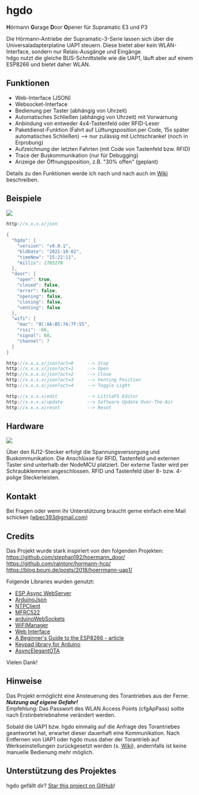 # hgdo
**H**örmann **G**arage **D**oor **O**pener für Supramatic E3 und P3

Die Hörmann-Antriebe der Supramatic-3-Serie lassen sich über die Universaladapterplatine UAP1 steuern. Diese bietet aber kein WLAN-Interface, sondern nur Relais-Ausgänge und Eingänge.  
hdgo nutzt die gleiche BUS-Schnittstelle wie die UAP1, läuft aber auf einem ESP8266 und bietet daher WLAN.  
  
## Funktionen
- Web-Interface (JSON)
- Websocket-Interface
- Bedienung per Taster (abhängig von Uhrzeit)
- Automatisches Schließen (abhängig von Uhrzeit) mit Vorwarnung
- Anbindung von entweder 4x4-Tastenfeld oder RFID-Leser
- Paketdienst-Funktion (Fahrt auf Lüftungsposition per Code, 15s später automatisches Schließen) --> nur zulässig mit Lichtschranke! (noch in Erprobung)
- Aufzeichnung der letzten Fahrten (mit Code von Tastenfeld bzw. RFID)
- Trace der Buskommunikation (nur für Debugging)
- Anzeige der Öffnungsposition, z.B. "30% offen" (geplant)

Details zu den Funktionen werde ich nach und nach auch im [Wiki](https://github.com/steff393/hgdo/wiki) beschreiben.
  
## Beispiele
<img src="https://i.ibb.co/7WxjjMV/Web-Interface.png">  

```c++
http://x.x.x.x/json
  
{
  "hgdo": {
    "version": "v0.0.1",
    "bldDate": "2021-10-02",
    "timeNow": "15:22:11",
    "millis": 2705270
  },
  "door": {
    "open": true,
    "closed": false,
    "error": false,
    "opening": false,
    "closing": false,
    "venting": false
  },
  "wifi": {
    "mac": "8C:AA:B5:7A:7F:55",
    "rssi": -66,
    "signal": 68,
    "channel": 7
  }
}

http://x.x.x.x/json?act=0     --> Stop
http://x.x.x.x/json?act=1     --> Open
http://x.x.x.x/json?act=2     --> Close
http://x.x.x.x/json?act=3     --> Venting Position
http://x.x.x.x/json?act=4     --> Toggle Light

http://x.x.x.x/edit           --> LittleFS Editor
http://x.x.x.x/update         --> Software Update Over-The-Air
http://x.x.x.x/reset          --> Reset
```
  
## Hardware
<img src="https://i.ibb.co/xCXz35Q/PCB-Schema.png">  
  
Über den RJ12-Stecker erfolgt die Spannungsversorgung und Buskommunikation. Die Anschlüsse für RFID, Tastenfeld und externen Taster sind unterhalb der NodeMCU platziert. Der externe Taster wird per Schraubklemmen angeschlossen. RFID und Tastenfeld über 8- bzw. 4-polige Steckerleisten.

## Kontakt
Bei Fragen oder wenn ihr Unterstützung braucht gerne einfach eine Mail schicken (wbec393@gmail.com)     
  
## Credits
Das Projekt wurde stark inspiriert von den folgenden Projekten:  
https://github.com/stephan192/hoermann_door/  
https://github.com/raintonr/hormann-hcp/  
https://blog.bouni.de/posts/2018/hoerrmann-uap1/  
  
Folgende Libraries wurden genutzt:
- [ESP Async WebServer](https://github.com/me-no-dev/ESPAsyncWebServer)
- [ArduinoJson](https://github.com/bblanchon/ArduinoJson)
- [NTPClient](https://github.com/arduino-libraries/NTPClient)
- [MFRC522](https://github.com/miguelbalboa/MFRC522)
- [arduinoWebSockets](https://github.com/Links2004/arduinoWebSockets)
- [WiFiManager](https://github.com/tzapu/WiFiManager)
- [Web Interface](https://RandomNerdTutorials.com)
- [A Beginner's Guide to the ESP8266 - article](https://github.com/tttapa/ESP8266)
- [Keypad library for Arduino](https://github.com/chris--a/Keypad)
- [AsyncElegantOTA](https://github.com/ayushsharma82/AsyncElegantOTA)

Vielen Dank!  

## Hinweise
Das Projekt ermöglicht eine Ansteuerung des Torantriebes aus der Ferne: ***Nutzung auf eigene Gefahr!***  
Empfehlung: Das Passwort des WLAN Access Points (cfgApPass) sollte nach Erstinbetriebnahme verändert werden.  
  
Sobald die UAP1 bzw. hgdo einmalig auf die Anfrage des Torantriebes geantwortet hat, erwartet dieser dauerhaft eine Kommunikation. Nach Entfernen von UAP1 oder hgdo muss daher der Torantrieb auf Werkseinstellungen zurückgesetzt werden (s. [Wiki](https://github.com/steff393/hgdo/wiki/Informationen-zum-Torantrieb#r%C3%BCcksetzen-des-torantriebs)), andernfalls ist keine manuelle Bedienung mehr möglich.  

## Unterstützung des Projektes
hgdo gefällt dir? [Star this project on GitHub](https://github.com/steff393/wbec/stargazers)!  
